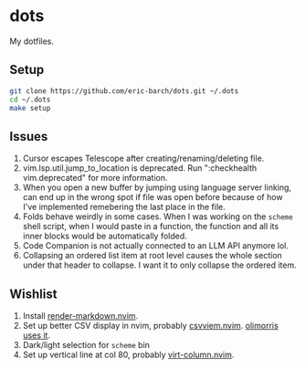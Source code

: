 # dots

My dotfiles.

## Setup

```sh
git clone https://github.com/eric-barch/dots.git ~/.dots
cd ~/.dots
make setup
```

## Issues

1. Cursor escapes Telescope after creating/renaming/deleting file.
2. vim.lsp.util.jump_to_location is deprecated. Run ":checkhealth
   vim.deprecated" for more information.
3. When you open a new buffer by jumping using language server linking, can end
   up in the wrong spot if file was open before because of how I've implemented
   remebering the last place in the file.
4. Folds behave weirdly in some cases. When I was working on the `scheme` shell
   script, when I would paste in a function, the function and all its inner
   blocks would be automatically folded.
5. Code Companion is not actually connected to an LLM API anymore lol.
6. Collapsing an ordered list item at root level causes the whole section under
   that header to collapse. I want it to only collapse the ordered item.

## Wishlist

1. Install [render-markdown.nvim](https://github.com/MeanderingProgrammer/render-markdown.nvim?tab=readme-ov-file).
2. Set up better CSV display in nvim, probably [csvviem.nvim](https://github.com/hat0uma/csvview.nvim).
   [olimorris uses it](https://github.com/hat0uma/csvview.nvim/issues/50).
3. Dark/light selection for `scheme` bin
4. Set up vertical line at col 80, probably [virt-column.nvim](https://github.com/lukas-reineke/virt-column.nvim).
